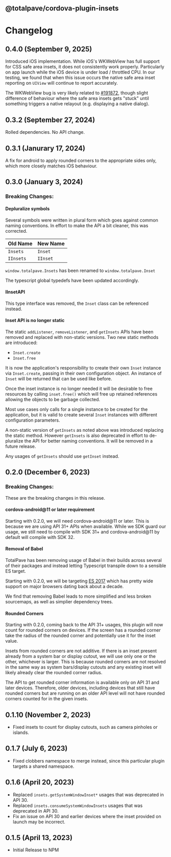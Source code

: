 
@totalpave/cordova-plugin-insets
--------------------------------

# Changelog

## 0.4.0 (September 9, 2025)

Introduced iOS implementation. While iOS's WKWebView has full support for CSS safe area insets, it does not consistently
work properly. Particularly on app launch while the iOS device is under load / throttled CPU. In our testing, we found that when this issue occurs
the native safe area inset reporting on `UIView` will continue to report accurately.

The WKWebView bug is very likely related to [#191872](https://bugs.webkit.org/show_bug.cgi?id=191872), though slight difference of behaviour where the safe area insets gets "stuck" until something triggers a native relayout (e.g. displaying a native dialog).

## 0.3.2 (September 27, 2024)

Rolled dependencies. No API change.

## 0.3.1 (Janurary 17, 2024)

A fix for android to apply rounded corners to the appropriate sides only, which more closely matches iOS behaviour.

## 0.3.0 (January 3, 2024)

### Breaking Changes:

#### Depluralize symbols

Several symbols were written in plural form which goes against common naming
conventions. In effort to make the API a bit cleaner, this was corrected.

|Old Name|New Name|
|---|---|
|`Insets`|`Inset`|
|`IInsets`|`IInset`|

`window.totalpave.Insets` has been renamed to `window.totalpave.Inset`

The typescript global typedefs have been updated accordingly.

#### IInsetAPI

This type interface was removed, the `Inset` class can be referenced instead.

#### Inset API is no longer static

The static `addListener`, `removeListener`, and `getInsets` APIs have been
removed and replaced with non-static versions. Two new static methods are introduced:

- `Inset.create`
- `Inset.free`

It is now the application's responsibility to create their own `Inset` instance via
`Inset.create`, passing
in their own configuration object. An instance of `Inset` will be returned that
can be used like before.

Once the inset instance is no longer needed it will be desirable to free resources
by calling `inset.free()` which will free up retained references allowing the
objects to be garbage collected.

Most use cases only calls for a single instance to be created for the application,
but it is valid to create several `Inset` instances with different configuration
parameters.

A non-static version of `getInsets` as noted above was introduced replacing the
static method. However `getInsets` is also deprecated in effort to de-pluralize
the API for better naming conventions. It will be removed in a future release.

Any usages of `getInsets` should use `getInset` instead.

## 0.2.0 (December 6, 2023)

### Breaking Changes:

These are the breaking changes in this release.

#### cordova-android@11 or later requirement

Starting with 0.2.0, we will need cordova-android@11 or later.
This is because we are using API 31+ APIs when available.
While we SDK guard our usage, we still need to compile with SDK 31+ and cordova-android@11 by default will compile with SDK 32.

#### Removal of Babel

TotalPave has been removing usage of Babel in their builds across several of their packages and instead letting Typescript transpile down to a sensible ES target.

Starting with 0.2.0, we will be targeting [ES 2017](https://caniuse.com/?search=es2017) which has pretty wide support on major browsers dating back about a decade.

We find that removing Babel leads to more simplified and less broken sourcemaps, as well as simplier dependency trees.

#### Rounded Corners

Starting with 0.2.0, coming back to the API 31+ usages, this plugin will now count for rounded corners on devices. If the screen has a rounded corner take the radius of the rounded corner and potentially use it for the inset value.

Insets from rounded corners are not additive. If there is an inset present already from a system bar or display cutout, we will use only one or the other, whichever is larger. This is because rounded corners are not resolved in the same way as system bars/display cutouts and any existing inset will likely already clear the rounded corner radius.

The API to get rounded corner information is available only on API 31 and later devices. Therefore, older devices, including devices that still have rounded corners but are running on an older API level will not have rounded corners counted for in the given insets.

## 0.1.10 (November 2, 2023)
- Fixed insets to count for display cutouts, such as camera pinholes or islands.

## 0.1.7 (July 6, 2023)
- Fixed clobbers namespace to merge instead, since this particular plugin targets a shared namespace.

## 0.1.6 (April 20, 2023)
-   Replaced `insets.getSystemWindowInset*` usages that was deprecated in API 30.
-   Replaced `insets.consumeSystemWindowInsets` usages that was deprecated in API 30.
-   Fix an issue on API 30 and earlier devices where the inset provided on launch may be incorrect.

## 0.1.5 (April 13, 2023)

-   Initial Release to NPM
